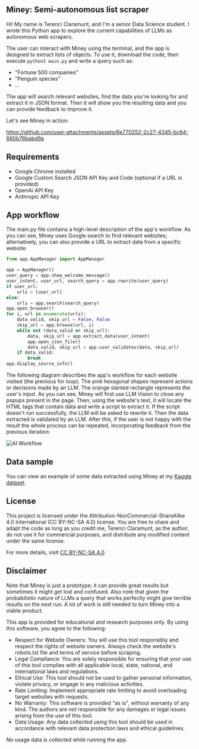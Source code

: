 ## Miney: Semi-autonomous list scraper

Hi! My name is Terenci Claramunt, and I'm a senior Data Science student.
I wrote this Python app to explore the current capabilities of LLMs as autonomous web scrapers.

The user can interact with Miney using the terminal, and the app is designed to extract lists of objects.
To use it, download the code, then execute `python3 main.py` and write a query such as:
- "Fortune 500 companies"
- "Penguin species"
- ...

The app will search relevant websites, find the data you're looking for and extract it in JSON format.
Then it will show you the resulting data and you can provide feedback to improve it.

Let's see Miney in action:

https://github.com/user-attachments/assets/6e770252-2c27-4345-bc64-660b76babd9a

## Requirements

- Google Chrome installed
- Google Custom Search JSON API Key and Code (optional if a URL is provided)
- OpenAi API Key
- Anthropic API Key

## App workflow

The main.py file contains a high-level description of the app's workflow.
As you can see, Miney uses Google search to find relevant websites; alternatively, you can also provide a URL to extract data from a specific website:

```python
from app.AppManager import AppManager

app = AppManager()
user_query = app.show_welcome_message()
user_intent, user_url, search_query = app.rewrite(user_query)
if user_url:
    urls = [user_url]
else:
    urls = app.search(search_query)
app.open_browser()
for i, url in enumerate(urls):
    data_valid, skip_url = False, False
    skip_url = app.browse(url, i)
    while not (data_valid or skip_url):
        data, skip_url = app.extract_data(user_intent)
        app.open_json_file()
        data_valid, skip_url = app.user_validates(data, skip_url)
    if data_valid:
        break
app.display_source_info()
```

The following diagram describes the app's workflow for each website visited (the previous for loop).
The pink hexagonal shapes represent actions or decisions made by an LLM. The orange slanted rectangle represents the user's input.
As you can see, Miney will first use LLM Vision to close any popups present in the page. Then, using the website's text, it will locate the HTML tags that contain data and
write a script to extract it. If the script doesn't run successfully, the LLM will be asked to rewrite it. Then the data extracted is validated by an LLM.
After this, if the user is not happy with the result the whole process can be repeated, incorporating feedback from the previous iteration:

![AI Workflow](https://github.com/user-attachments/assets/cb974f73-9a8d-4fcb-a939-a90ad32c7383)


## Data sample

You can view an example of some data extracted using Miney at my [Kaggle dataset](https://www.kaggle.com/datasets/terencicp/50-busiest-airports-by-passenger-traffic-2023).

## License

This project is licensed under the Attribution-NonCommercial-ShareAlike 4.0 International (CC BY-NC-SA 4.0) license. You are free to share and adapt the code as long as you credit me, Terenci Claramunt, as the author, do not use it for commercial purposes, and distribute any modified content under the same license.

For more details, visit [CC BY-NC-SA 4.0](https://creativecommons.org/licenses/by-nc-sa/4.0/).

## Disclaimer

Note that Miney is just a prototype; it can provide great results but sometimes it might get lost and confused.
Also note that given the probabilistic nature of LLMs a query that works perfectly might give terrible results on the next run.
A lot of work is still needed to turn Miney into a viable product.

This app is provided for educational and research purposes only. By using this software, you agree to the following:
- Respect for Website Owners: You will use this tool responsibly and respect the rights of website owners. Always check the website's robots.txt file and terms of service before scraping.
- Legal Compliance: You are solely responsible for ensuring that your use of this tool complies with all applicable local, state, national, and international laws and regulations.
- Ethical Use: This tool should not be used to gather personal information, violate privacy, or engage in any malicious activities.
- Rate Limiting: Implement appropriate rate limiting to avoid overloading target websites with requests.
- No Warranty: This software is provided "as is", without warranty of any kind. The authors are not responsible for any damages or legal issues arising from the use of this tool.
- Data Usage: Any data collected using this tool should be used in accordance with relevant data protection laws and ethical guidelines.

No usage data is collected while running the app.

